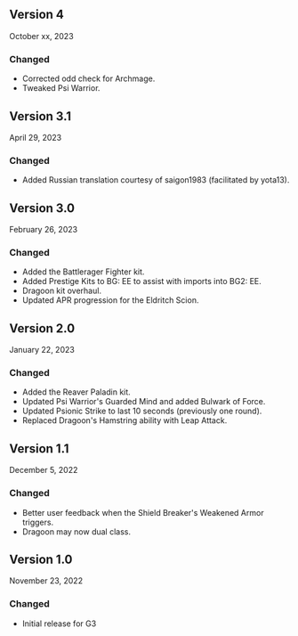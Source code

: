## Version 4

October xx, 2023

### Changed

- Corrected odd check for Archmage.
- Tweaked Psi Warrior.

## Version 3.1

April 29, 2023

### Changed

- Added Russian translation courtesy of saigon1983 (facilitated by yota13). 

## Version 3.0

February 26, 2023

### Changed

- Added the Battlerager Fighter kit.
- Added Prestige Kits to BG: EE to assist with imports into BG2: EE.
- Dragoon kit overhaul.
- Updated APR progression for the Eldritch Scion.

## Version 2.0

January 22, 2023

### Changed

- Added the Reaver Paladin kit.
- Updated Psi Warrior's Guarded Mind and added Bulwark of Force.
- Updated Psionic Strike to last 10 seconds (previously one round).
- Replaced Dragoon's Hamstring ability with Leap Attack.

## Version 1.1 

December 5, 2022

### Changed

- Better user feedback when the Shield Breaker's Weakened Armor triggers. 
- Dragoon may now dual class.

## Version 1.0 

November 23, 2022

### Changed

- Initial release for G3
